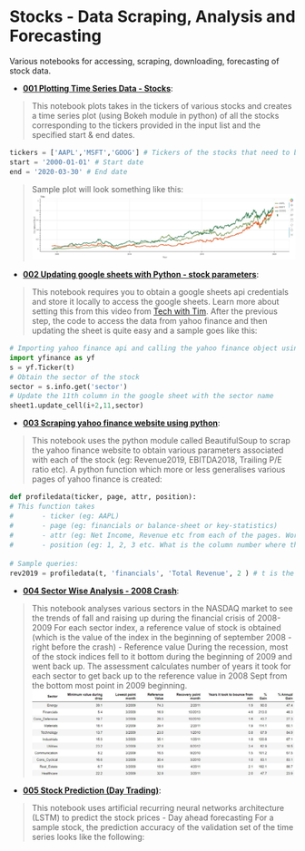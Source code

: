 # Stocks - Data Scraping, Analysis and Forecasting
Various notebooks for accessing, scraping, downloading, forecasting of stock data.

- [**001 Plotting Time Series Data - Stocks**](https://github.com/faheemcodes/stocks/blob/master/001%20Plotting%20Time%20Series%20Data%20-%20Stocks.ipynb):
> This notebook plots takes in the tickers of various stocks and creates a time series plot (using Bokeh module in python) of all the stocks corresponding to the tickers provided in the input list and the specified start & end dates. 
  ```python
  tickers = ['AAPL','MSFT','GOOG'] # Tickers of the stocks that need to be plotted.
  start = '2000-01-01' # Start date
  end = '2020-03-30' # End date
```
> Sample plot will look something like this:
![alt text](https://github.com/faheemcodes/stocks/blob/master/Data/Stocks%20time%20series%20plot.JPG "Logo Title Text 1")

- [**002 Updating google sheets with Python - stock parameters**](https://github.com/faheemcodes/stocks/blob/master/002%20Updating%20google%20sheets%20with%20Python%20-%20stock%20parameters.ipynb):
> This notebook requires you to obtain a google sheets api credentials and store it locally to access the google sheets. Learn more about setting this from this video from [Tech with Tim](https://www.youtube.com/watch?v=cnPlKLEGR7E). 
> After the previous step, the code to access the data from yahoo finance and then updating the sheet is quite easy and a sample goes like this:
```python
# Importing yahoo finance api and calling the yahoo finance object using the ticker string, t
import yfinance as yf
s = yf.Ticker(t) 
# Obtain the sector of the stock
sector = s.info.get('sector') 
# Update the 11th column in the google sheet with the sector name
sheet1.update_cell(i+2,11,sector) 
```

- [**003 Scraping yahoo finance website using python**](https://github.com/faheemcodes/stocks/blob/master/003%20Scraping%20yahoo%20finance%20website%20using%20python.ipynb):
> This notebook uses the python module called BeautifulSoup to scrap the yahoo finance website to obtain various parameters associated with each of the stock (eg: Revenue2019, EBITDA2018, Trailing P/E ratio etc).
> A python function which more or less generalises various pages of yahoo finance is created:
```python
def profiledata(ticker, page, attr, position):
# This function takes 
#       - ticker (eg: AAPL)
#       - page (eg: financials or balance-sheet or key-statistics)
#       - attr (eg: Net Income, Revenue etc from each of the pages. Works with most but not all attributes)
#       - position (eg: 1, 2, 3 etc. What is the column number where the data is located)

# Sample queries:
rev2019 = profiledata(t, 'financials', 'Total Revenue', 2 ) # t is the stock ticker
```

 - [**004 Sector Wise Analysis - 2008 Crash**](https://github.com/faheemcodes/stocks/blob/master/004%20Sector%20Wise%20Analysis%20-%202008%20Crash.ipynb):
 > This notebook analyses various sectors in the NASDAQ market to see the trends of fall and raising up during the financial crisis of 2008-2009
 > For each sector index, a reference value of stock is obtained (which is the value of the index in the beginning of september 2008 - right before the crash) - Reference value
 > During the recession, most of the stock indices fell to it bottom during the beginning of 2009 and went back up. The assessment calculates number of years it took for each sector to get back up to the reference value in 2008 Sept from the bottom most point in 2009 beginning. 
 ![alt text](https://github.com/faheemcodes/stocks/blob/master/Data/Sector%20indices%20-%202008%20Crash.JPG "Logo Title Text 1")
  
 - [**005 Stock Prediction (Day Trading)**](http://localhost:8892/notebooks/Data%20Science/Github/Stocks/005%20Stock%20Prediction%20(Day%20Trading).ipynb):

> This notebook uses artificial recurring neural networks architecture (LSTM) to predict the stock prices - Day ahead forecasting
> For a sample stock, the prediction accuracy of the validation set of the time series looks like the following:

